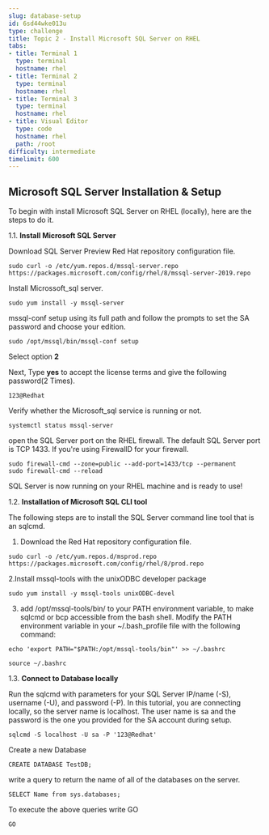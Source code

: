 ```yaml
---
slug: database-setup
id: 6sd44wke013u
type: challenge
title: Topic 2 - Install Microsoft SQL Server on RHEL
tabs:
- title: Terminal 1
  type: terminal
  hostname: rhel
- title: Terminal 2
  type: terminal
  hostname: rhel
- title: Terminal 3
  type: terminal
  hostname: rhel
- title: Visual Editor
  type: code
  hostname: rhel
  path: /root
difficulty: intermediate
timelimit: 600
---
```




## Microsoft SQL Server Installation & Setup

To begin with install Microsoft SQL Server on RHEL (locally), here are the steps to do it.




1.1. **Install Microsoft SQL Server**



Download SQL Server Preview Red Hat repository configuration file.



```
sudo curl -o /etc/yum.repos.d/mssql-server.repo https://packages.microsoft.com/config/rhel/8/mssql-server-2019.repo
```




Install Microssoft_sql server.

```
sudo yum install -y mssql-server
```



mssql-conf setup using its full path and follow the prompts to set the SA password and choose your edition.

```
sudo /opt/mssql/bin/mssql-conf setup
```

Select option **2**

Next, Type **yes** to accept the license terms and give the following password(2 Times).

```
123@Redhat
```





Verify whether the Microsoft_sql service is running or not.

```
systemctl status mssql-server
```



open the SQL Server port on the RHEL firewall. The default SQL Server port is TCP 1433. If you're using FirewallD for your firewall.

```
sudo firewall-cmd --zone=public --add-port=1433/tcp --permanent
sudo firewall-cmd --reload
```

SQL Server is now running on your RHEL machine and is ready to use!




1.2. **Installation of Microsoft SQL CLI tool**



The following steps are to install the SQL Server command line tool that is an sqlcmd.



1. Download the Red Hat repository configuration file.

```
sudo curl -o /etc/yum.repos.d/msprod.repo https://packages.microsoft.com/config/rhel/8/prod.repo
```



2.Install mssql-tools with the unixODBC developer package

```
sudo yum install -y mssql-tools unixODBC-devel
```



3. add /opt/mssql-tools/bin/ to your PATH environment variable, to make sqlcmd or bcp accessible from the bash shell. Modify the PATH environment variable in your ~/.bash_profile file with the following command:

```
echo 'export PATH="$PATH:/opt/mssql-tools/bin"' >> ~/.bashrc
```
```
source ~/.bashrc
```






1.3. **Connect to Database locally**

Run the sqlcmd with parameters for your SQL Server IP/name (-S), username (-U), and password (-P). In this tutorial, you are connecting locally, so the server name is localhost. The user name is sa and the password is the one you provided for the SA account during setup.

```
sqlcmd -S localhost -U sa -P '123@Redhat'
```



Create a new Database

```
CREATE DATABASE TestDB;
```

write a query to return the name of all of the databases on the server.

```
SELECT Name from sys.databases;
```




To execute the above queries write GO

```
GO
```
